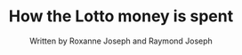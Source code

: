 ---
name: sa-lottery
image: lotty-money-spent.jpg
title: "How the Lotto money is spent"
subtitle: "Written by Roxanne Joseph and Raymond Joseph"
summary: "Sascoc is biggest recipient since 2002"
meta:
attribution: "Trust Africa and OCCRP supported this project."
external-url: https://www.groundup.org.za/article/how-lotto-money-spent/
series: lottery
user:
- tag: "trustafrica"
hashtag:
- tag: "GamingTheLottery"
---